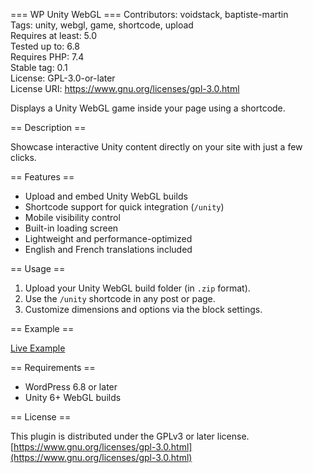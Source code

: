 === WP Unity WebGL ===
Contributors: voidstack, baptiste-martin  
Tags: unity, webgl, game, shortcode, upload  
Requires at least: 5.0  
Tested up to: 6.8  
Requires PHP: 7.4  
Stable tag: 0.1  
License: GPL-3.0-or-later  
License URI: https://www.gnu.org/licenses/gpl-3.0.html  

Displays a Unity WebGL game inside your page using a shortcode.

== Description ==

Showcase interactive Unity content directly on your site with just a few clicks.

== Features ==

* Upload and embed Unity WebGL builds  
* Shortcode support for quick integration (`/unity`)
* Mobile visibility control  
* Built-in loading screen  
* Lightweight and performance-optimized  
* English and French translations included  

== Usage ==

1. Upload your Unity WebGL build folder (in `.zip` format).  
2. Use the `/unity` shortcode in any post or page.  
3. Customize dimensions and options via the block settings.  

== Example ==

[Live Example](https://enosistudio.com/unity-wp-exemple/)

== Requirements ==

* WordPress 6.8 or later  
* Unity 6+ WebGL builds  

== License ==

This plugin is distributed under the GPLv3 or later license.  
[https://www.gnu.org/licenses/gpl-3.0.html](https://www.gnu.org/licenses/gpl-3.0.html)
